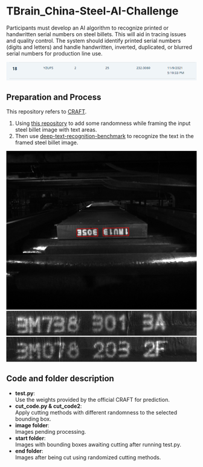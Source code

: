 # TBrain_China-Steel-AI-Challenge
Participants must develop an AI algorithm to recognize printed or handwritten serial numbers on steel billets. This will aid in tracing issues and quality control. The system should identify printed serial numbers (digits and letters) and handle handwritten, inverted, duplicated, or blurred serial numbers for production line use.  

![show1 Image](data/show1.PNG)

## Preparation and Process

This repository refers to [CRAFT](https://github.com/clovaai/CRAFT-pytorch).
1. Using [this repository](https://github.com/Depth-Semantic-Aware-Image-Generation/TBrain_China-Steel-AI-Challenge) to add some randomness while framing the input steel billet image with text areas.
2. Then use [deep-text-recognition-benchmark](https://github.com/clovaai/deep-text-recognition-benchmark) to recognize the text in the framed steel billet image.

![show4 Image](data/show4.jpg)
![show2 Image](data/show2.jpg)
![show3 Image](data/show3.jpg)

## Code and folder description

- **test.py**:  
  Use the weights provided by the official CRAFT for prediction.
- **cut_code.py & cut_code2**:  
  Apply cutting methods with different randomness to the selected bounding box.
- **image folder**:  
  Images pending processing.
- **start folder**:  
  Images with bounding boxes awaiting cutting after running test.py.  
- **end folder**:  
  Images after being cut using randomized cutting methods.